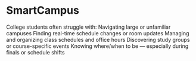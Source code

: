 # SmartCampus
College students often struggle with: Navigating large or unfamiliar campuses   Finding real-time schedule changes or room updates   Managing and organizing class schedules and office hours   Discovering study groups or course-specific events   Knowing where/when to be — especially during finals or schedule shifts
